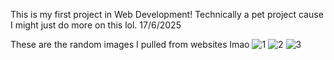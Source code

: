 This is my first project in Web Development!
Technically a pet project cause I might just do more on this lol.
17/6/2025

These are the random images I pulled from websites lmao
![1](https://github.com/user-attachments/assets/6c026fd8-5aef-4626-9c3e-7e4b49366a65)
![2](https://github.com/user-attachments/assets/26f7850e-85f6-42d1-941e-0f8027c32401)
![3](https://github.com/user-attachments/assets/9463672a-0c25-4c2b-856a-0589acb2dc63)
